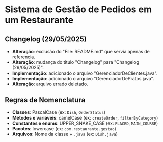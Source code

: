 # Sistema de Gestão de Pedidos em um Restaurante

## Changelog (29/05/2025)
- **Alteração**: exclusão do "File: README.md" que servia apenas de referencia.
- **Alteração**: mudança do titulo "Changelog" para "Changelog (29/05/2025)".
- **Implementação**: adicionado o arquivo "GerenciadorDeClientes.java".
- **Implementação**: adicionado o arquivo "GerenciadorDePratos.java".
- **Alteração**: arquivo errado deletado.

## Regras de Nomenclatura
- **Classes**: PascalCase (ex: `Dish`, `OrderStatus`)
- **Métodos e variáveis**: camelCase (ex: `createOrder`, `filterByCategory`)
- **Constantes e enums**: UPPER_SNAKE_CASE (ex: `PLACED`, `MAIN_COURSE`)
- **Pacotes**: lowercase (ex: `com.restaurante.gestao`)
- **Arquivos**: Nome da classe + `.java` (ex: `Dish.java`)